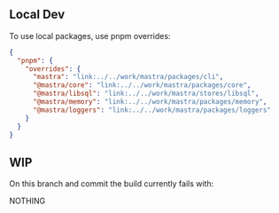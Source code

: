## Local Dev

To use local packages, use pnpm overrides:

```json
{
  "pnpm": {
    "overrides": {
      "mastra": "link:../../work/mastra/packages/cli",
      "@mastra/core": "link:../../work/mastra/packages/core",
      "@mastra/libsql": "link:../../work/mastra/stores/libsql",
      "@mastra/memory": "link:../../work/mastra/packages/memory",
      "@mastra/loggers": "link:../../work/mastra/packages/loggers"
    }
  }
}
```

## WIP

On this branch and commit the build currently fails with:

NOTHING